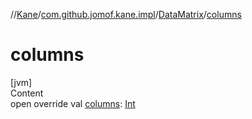 //[Kane](../../index.md)/[com.github.jomof.kane.impl](../index.md)/[DataMatrix](index.md)/[columns](columns.md)



# columns  
[jvm]  
Content  
open override val [columns](columns.md): [Int](https://kotlinlang.org/api/latest/jvm/stdlib/kotlin/-int/index.html)  



